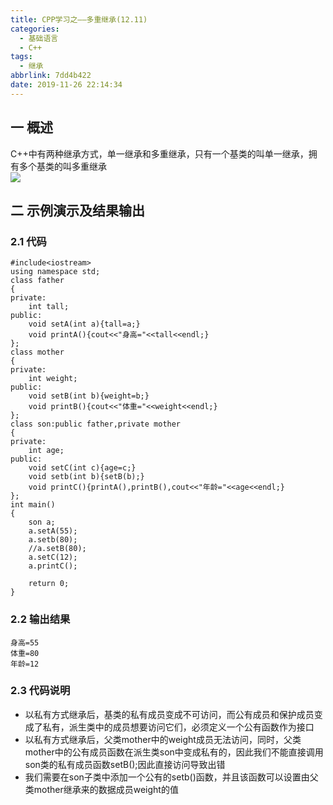 ```yaml
---
title: CPP学习之——多重继承(12.11)
categories:
  - 基础语言
  - C++
tags:
  - 继承
abbrlink: 7dd4b422
date: 2019-11-26 22:14:34
---
```

## 一 概述

C++中有两种继承方式，单一继承和多重继承，只有一个基类的叫单一继承，拥有多个基类的叫多重继承   
![][1]
<!--more-->

## 二 示例演示及结果输出

### 2.1 代码

```
#include<iostream>
using namespace std;
class father
{
private:
	int tall;
public:
	void setA(int a){tall=a;}
	void printA(){cout<<"身高="<<tall<<endl;}
};
class mother
{
private:
	int weight;
public:
	void setB(int b){weight=b;}
	void printB(){cout<<"体重="<<weight<<endl;}
};
class son:public father,private mother
{
private:
	int age;
public:
	void setC(int c){age=c;}
	void setb(int b){setB(b);}
	void printC(){printA(),printB(),cout<<"年龄="<<age<<endl;}
};
int main()
{
	son a;
	a.setA(55);
	a.setb(80);
	//a.setB(80);
	a.setC(12);
	a.printC();

	return 0;
}
```

### 2.2 输出结果

```
身高=55
体重=80
年龄=12
```

### 2.3 代码说明

* 以私有方式继承后，基类的私有成员变成不可访问，而公有成员和保护成员变成了私有，派生类中的成员想要访问它们，必须定义一个公有函数作为接口
* 以私有方式继承后，父类mother中的weight成员无法访问，同时，父类mother中的公有成员函数在派生类son中变成私有的，因此我们不能直接调用son类的私有成员函数setB();因此直接访问导致出错
* 我们需要在son子类中添加一个公有的setb()函数，并且该函数可以设置由父类mother继承来的数据成员weight的值

[1]:https://cdn.jsdelivr.net/gh/PGzxc/CDN@master/blog-image/cpp-extends-single-double.png